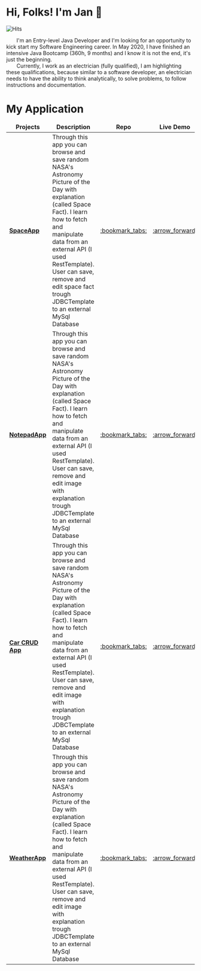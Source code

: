 # Hi, Folks! I'm Jan :wave:

![Hits](https://hits.seeyoufarm.com/api/count/incr/badge.svg?url=https%3A%2F%2Fgithub.com%2FJaneckN&count_bg=%2379C83D&title_bg=%23555555&icon=github.svg&icon_color=%23E7E7E7&title=Visitors&edge_flat=false)

&nbsp;&nbsp;&nbsp;&nbsp;&nbsp;&nbsp;&nbsp;I'm an Entry-level Java Developer and I'm looking for an opportunity to kick
start my Software Engineering career. In May 2020, I have finished an intensive Java Bootcamp (360h, 9 months) and I
know it is not the end, it's just the beginning.  
&nbsp;&nbsp;&nbsp;&nbsp;&nbsp;&nbsp;&nbsp;Currently, I work as an electrician (fully qualified), I am highlighting these
qualifications, because similar to a software developer, an electrician needs to have the ability to think analytically,
to solve problems, to follow instructions and documentation.

# My Application

<table>
  <thead align="center">
    <tr>
      <td><b>Projects</b></td>
      <td><b>Description</b></td>
      <td><b>Repo</b></td>
      <td><b>Live Demo</b></td>
    </tr>
  </thead>
  <tbody>
    <tr>
      <td><a href="https://github.com/JaneckN/spaceapp/"><b>SpaceApp</b></a></td>
      <td>Through this app you can browse and save random NASA's Astronomy Picture of the Day with explanation (called Space Fact). I learn how to fetch and manipulate data from an external API (I used RestTemplate). User can save, remove and edit space fact trough JDBCTemplate to an external MySql Database</td>
      <td align="center"><a href="https://github.com/JaneckN/spaceapp/">:bookmark_tabs:</a></td>
      <td align="center"><a href="https://spaceapp-springboot-vue.herokuapp.com/">:arrow_forward:</a></td>
    </tr>
	  <tr>
      <td><a href="https://github.com/JaneckN/spaceapp/"><b>NotepadApp</b></a></td>
        <td>Through this app you can browse and save random NASA's Astronomy Picture of the Day with explanation (called Space Fact). I learn how to fetch and manipulate data from an external API (I used RestTemplate). User can save, remove and edit image with explanation trough JDBCTemplate to an external MySql Database</td>
      <td><a href="https://github.com/JaneckN/spaceapp/">:bookmark_tabs:</a></td>
      <td><a href="https://spaceapp-springboot-vue.herokuapp.com/">:arrow_forward:</a></td>
    </tr>
    <tr>
      <td><a href="https://cars-api-springboot-vue.herokuapp.com/"><b>Car CRUD App</b></a></td>
        <td>Through this app you can browse and save random NASA's Astronomy Picture of the Day with explanation (called Space Fact). I learn how to fetch and manipulate data from an external API (I used RestTemplate). User can save, remove and edit image with explanation trough JDBCTemplate to an external MySql Database</td>
      <td><a href="https://github.com/JaneckN/spaceapp/">:bookmark_tabs:</a></td>
      <td><a href="https://spaceapp-springboot-vue.herokuapp.com/">:arrow_forward:</a></td>    </tr>
    <tr>
      <td><a href="https://weatherapp-springboot-vue.herokuapp.com"><b>WeatherApp</b></a></td>
<td>Through this app you can browse and save random NASA's Astronomy Picture of the Day with explanation (called Space Fact). I learn how to fetch and manipulate data from an external API (I used RestTemplate). User can save, remove and edit image with explanation trough JDBCTemplate to an external MySql Database</td>
      <td><a href="https://github.com/JaneckN/spaceapp/">:bookmark_tabs:</a></td>
      <td><a href="https://spaceapp-springboot-vue.herokuapp.com/">:arrow_forward:</a></td>    </tr>
  </tbody>
</table>